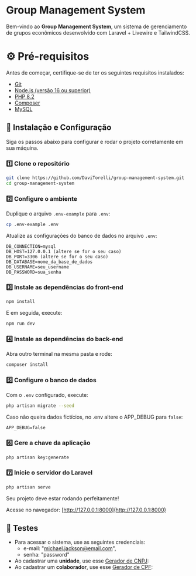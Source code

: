 # Group Management System

Bem-vindo ao **Group Management System**, um sistema de gerenciamento de grupos econômicos desenvolvido com Laravel + Livewire e TailwindCSS.

# ⚙️ Pré-requisitos

Antes de começar, certifique-se de ter os seguintes requisitos instalados:

-   [Git](https://git-scm.com/)
-   [Node.js (versão 16 ou superior)](https://nodejs.org/)
-   [PHP 8.2](https://www.php.net/releases/)
-   [Composer](https://getcomposer.org/)
-   [MySQL](https://www.mysql.com/)

## 🚀 Instalação e Configuração

Siga os passos abaixo para configurar e rodar o projeto corretamente em sua máquina.

### 1️⃣ Clone o repositório

```sh
git clone https://github.com/DaviTorelli/group-management-system.git
cd group-management-system
```

### 2️⃣ Configure o ambiente

Duplique o arquivo `.env-example` para `.env`:

```sh
cp .env-example .env
```

Atualize as configurações do banco de dados no arquivo `.env`:

```env
DB_CONNECTION=mysql
DB_HOST=127.0.0.1 (altere se for o seu caso)
DB_PORT=3306 (altere se for o seu caso)
DB_DATABASE=nome_da_base_de_dados
DB_USERNAME=seu_username
DB_PASSWORD=sua_senha
```

### 3️⃣ Instale as dependências do front-end

```sh
npm install
```

E em seguida, execute:

```sh
npm run dev
```

### 4️⃣ Instale as dependências do back-end

Abra outro terminal na mesma pasta e rode:

```sh
composer install
```

### 5️⃣ Configure o banco de dados

Com o `.env` configurado, execute:

```sh
php artisan migrate --seed
```

Caso não queira dados fictícios, no .env altere o APP_DEBUG para `false`:

```env
APP_DEBUG=false
```

### 6️⃣ Gere a chave da aplicação

```sh
php artisan key:generate
```

### 7️⃣ Inicie o servidor do Laravel

```sh
php artisan serve
```

Seu projeto deve estar rodando perfeitamente!

Acesse no navegador: [http://127.0.0.1:8000](http://127.0.0.1:8000)

## 🧪 Testes

-   Para acessar o sistema, use as seguintes credenciais:
    -   e-mail: "michael.jackson@email.com",
    -   senha: "password"
-   Ao cadastrar uma **unidade**, use esse [Gerador de CNPJ](https://www.geradorcnpj.com/):
-   Ao cadastrar um **colaborador**, use esse [Gerador de CPF](https://www.geradordecpf.org/):
